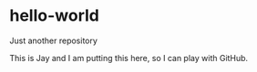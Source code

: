 # hello-world
Just another repository

This is Jay and I am putting this here, so I can play with GitHub.
